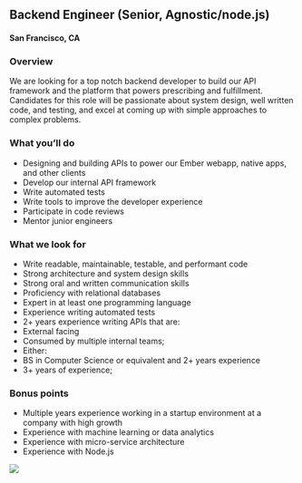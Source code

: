 ## Backend Engineer (Senior, Agnostic/node.js)
#### San Francisco, CA

### Overview
We are looking for a top notch backend developer to build our API framework and the platform that powers prescribing and fulfillment. Candidates for this role will be passionate about system design, well written code, and testing, and excel at coming up with simple approaches to complex problems.

### What you’ll do
+	Designing and building APIs to power our Ember webapp, native apps, and other clients
+	Develop our internal API framework
+	Write automated tests
+	Write tools to improve the developer experience
+	Participate in code reviews
+	Mentor junior engineers

### What we look for
+	Write readable, maintainable, testable, and performant code
+	Strong architecture and system design skills
+	Strong oral and written communication skills
+	Proficiency with relational databases
+	Expert in at least one programming language
+	Experience writing automated tests 
+	2+ years experience writing APIs that are: 
+	External facing
+	Consumed by multiple internal teams;
+	Either: 
+	BS in Computer Science or equivalent and 2+ years experience
+	3+ years of experience;

### Bonus points
+	Multiple years experience working in a startup environment at a company with high growth
+	Experience with machine learning or data analytics
+	Experience with micro-service architecture
+	Experience with Node.js


[<img src='https://dabuttonfactory.com/button.png?t=Learn+More&f=Calibri-Bold&ts=24&tc=fff&hp=20&vp=8&c=5&bgt=unicolored&bgc=29aafe'>](https://letsrockit.co/jobs/tnvyea-backend-engineer-senior-agnostic-node-js)
